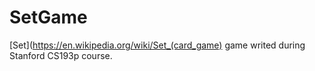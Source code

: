 # SetGame

[Set](https://en.wikipedia.org/wiki/Set_(card_game) game writed during Stanford CS193p course.
